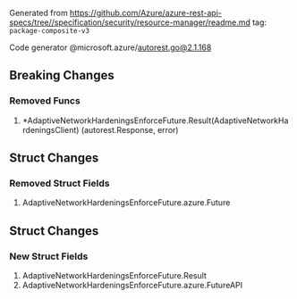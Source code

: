 Generated from https://github.com/Azure/azure-rest-api-specs/tree//specification/security/resource-manager/readme.md tag: `package-composite-v3`

Code generator @microsoft.azure/autorest.go@2.1.168

## Breaking Changes

### Removed Funcs

1. *AdaptiveNetworkHardeningsEnforceFuture.Result(AdaptiveNetworkHardeningsClient) (autorest.Response, error)

## Struct Changes

### Removed Struct Fields

1. AdaptiveNetworkHardeningsEnforceFuture.azure.Future

## Struct Changes

### New Struct Fields

1. AdaptiveNetworkHardeningsEnforceFuture.Result
1. AdaptiveNetworkHardeningsEnforceFuture.azure.FutureAPI
